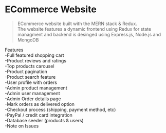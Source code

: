 # ECommerce Website

> ECommerce website built with the MERN stack & Redux. 
> <br/>
> The website features a dynamic frontend using Redux for state managment and backend is desinged using Express.js, Node.js and MongoDB

Features<br/>
-Full featured shopping cart<br/>
-Product reviews and ratings<br/>
-Top products carousel<br/>
-Product pagination<br/>
-Product search feature<br/>
-User profile with orders<br/>
-Admin product management<br/>
-Admin user management<br/>
-Admin Order details page<br/>
-Mark orders as delivered option<br/>
-Checkout process (shipping, payment method, etc)<br/>
-PayPal / credit card integration<br/>
-Database seeder (products & users)<br/>
-Note on Issues<br/>
